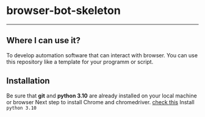 # browser-bot-skeleton
---
## Where I can use it?
To develop automation software that can interact with browser.
You can use this repository like a template for your programm or script.
## Installation
Be sure that **git** and **python 3.10** are already installed on your local machine or browser
Next step to install Chrome and chromedriver. [check this](https://gist.github.com/Keshasan/55fca919688e6fb57386e5576ac3452b) 
Install `python 3.10` 
